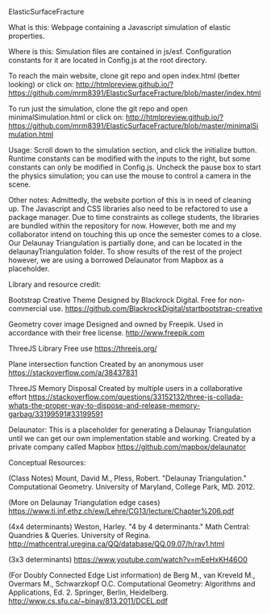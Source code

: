 ElasticSurfaceFracture

What is this: Webpage containing a Javascript simulation of elastic properties.

Where is this: Simulation files are contained in js/esf. Configuration constants for it are located in Config.js at the root directory.

To reach the main website, clone git repo and open index.html (better looking) or click on:
http://htmlpreview.github.io/?https://github.com/mrm8391/ElasticSurfaceFracture/blob/master/index.html

To run just the simulation, clone the git repo and open minimalSimulation.html or click on:
http://htmlpreview.github.io/?https://github.com/mrm8391/ElasticSurfaceFracture/blob/master/minimalSimulation.html

Usage: Scroll down to the simulation section, and click the initialize button. Runtime constants can be modified with the inputs to the right, but some constants can only be modified in Config.js. Uncheck the pause box to start the physics simulation; you can use the mouse to control a camera in the scene.

Other notes:
Admittedly, the website portion of this is in need of cleaning up. The Javascript and CSS libraries also need to be refactored
to use a package manager. Due to time constraints as college students, the libraries are bundled within the repository for now. However,
both me and my collaborator intend on touching this up once the semester comes to a close.
Our Delaunay Triangulation is partially done, and can be located in the delaunayTriangulation folder. To show results of the rest of the project however, we are using a borrowed Delaunator from Mapbox as a placeholder.

Library and resource credit:

Bootstrap Creative Theme
Designed by Blackrock Digital. Free for non-commercial use.
https://github.com/BlackrockDigital/startbootstrap-creative

Geometry cover image
Designed and owned by Freepik. Used in accordance with their free license.
http://www.freepik.com

ThreeJS Library
Free use
https://threejs.org/

Plane intersection function
Created by an anonymous user
https://stackoverflow.com/a/38437831

ThreeJS Memory Disposal
Created by multiple users in a collaborative effort
https://stackoverflow.com/questions/33152132/three-js-collada-whats-the-proper-way-to-dispose-and-release-memory-garbag/33199591#33199591

Delaunator: This is a placeholder for generating a Delaunay Triangulation until we can get our own implementation stable and working.
Created by a private company called Mapbox
https://github.com/mapbox/delaunator

Conceptual Resources:

(Class Notes)
Mount, David M., Pless, Robert. "Delaunay Triangulation." Computational Geometry. University of Maryland, College Park, MD. 2012.

(More on Delaunay Triangulation edge cases)
https://www.ti.inf.ethz.ch/ew/Lehre/CG13/lecture/Chapter%206.pdf

(4x4 determinants)
Weston, Harley. "4 by 4 determinants." Math Central: Quandries & Queries. University of Regina. http://mathcentral.uregina.ca/QQ/database/QQ.09.07/h/rav1.html

(3x3 determinants)
https://www.youtube.com/watch?v=mEeHxKH46O0

(For Doubly Connected Edge List information)
de Berg M., van Kreveld M., Overmars M., Schwarzkopf O.C. Computational Geometry: Algorithms and Applications, Ed. 2. Springer, Berlin, Heidelberg. http://www.cs.sfu.ca/~binay/813.2011/DCEL.pdf

